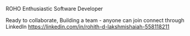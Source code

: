 ROHO
Enthusiastic Software Developer

Ready to collaborate,
Building a team - anyone can join 
connect through LinkedIn https://linkedin.com/in/rohith-d-lakshmishaiah-558118211 
